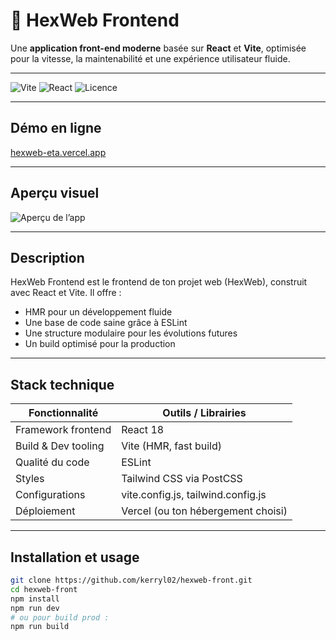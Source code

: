 # 🚀 HexWeb Frontend

Une **application front-end moderne** basée sur **React** et **Vite**, optimisée pour la vitesse, la maintenabilité et une expérience utilisateur fluide.

---

![Vite](https://img.shields.io/badge/Vite-3.0-brightgreen)
![React](https://img.shields.io/badge/React-18-blue)
![Licence](https://img.shields.io/badge/license-MIT-green)

---

##  Démo en ligne
[hexweb-eta.vercel.app](https://hexweb-eta.vercel.app)

---

##  Aperçu visuel
![Aperçu de l’app](./public/preview.png)

---

##  Description
HexWeb Frontend est le frontend de ton projet web (HexWeb), construit avec React et Vite. Il offre :
- HMR pour un développement fluide
- Une base de code saine grâce à ESLint
- Une structure modulaire pour les évolutions futures
- Un build optimisé pour la production

---

##  Stack technique

| Fonctionnalité         | Outils / Librairies                   |
|------------------------|---------------------------------------|
| Framework frontend     | React 18                              |
| Build & Dev tooling    | Vite (HMR, fast build)                |
| Qualité du code        | ESLint                                |
| Styles                 | Tailwind CSS via PostCSS              |
| Configurations         | vite.config.js, tailwind.config.js    |
| Déploiement            | Vercel (ou ton hébergement choisi)    |

---

##  Installation et usage

```bash
git clone https://github.com/kerryl02/hexweb-front.git
cd hexweb-front
npm install
npm run dev
# ou pour build prod :
npm run build

